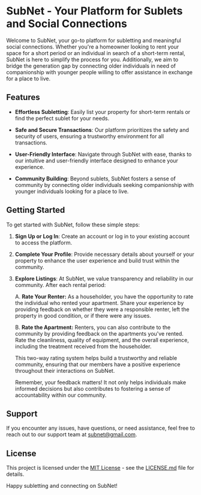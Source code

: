 # SubNet - Your Platform for Sublets and Social Connections

Welcome to SubNet, your go-to platform for subletting and meaningful social connections. Whether you're a homeowner looking to rent your space for a short period or an individual in search of a short-term rental, SubNet is here to simplify the process for you. Additionally, we aim to bridge the generation gap by connecting older individuals in need of companionship with younger people willing to offer assistance in exchange for a place to live.

## Features

- **Effortless Subletting**: Easily list your property for short-term rentals or find the perfect sublet for your needs.

- **Safe and Secure Transactions**: Our platform prioritizes the safety and security of users, ensuring a trustworthy environment for all transactions.

- **User-Friendly Interface**: Navigate through SubNet with ease, thanks to our intuitive and user-friendly interface designed to enhance your experience.

- **Community Building**: Beyond sublets, SubNet fosters a sense of community by connecting older individuals seeking companionship with younger individuals looking for a place to live.

## Getting Started

To get started with SubNet, follow these simple steps:

1. **Sign Up or Log In**: Create an account or log in to your existing account to access the platform.

2. **Complete Your Profile**: Provide necessary details about yourself or your property to enhance the user experience and build trust within the community.

3. **Explore Listings**: At SubNet, we value transparency and reliability in our community. After each rental period:

    A. **Rate Your Renter:**
   As a householder, you have the opportunity to rate the individual who rented your apartment. Share your experience by providing feedback on whether they were a responsible renter, left the property in good condition, or if there were any issues.

    B. **Rate the Apartment:**
   Renters, you can also contribute to the community by providing feedback on the apartments you've rented. Rate the cleanliness, quality of equipment, and the overall experience, including the treatment received from the householder.

    This two-way rating system helps build a trustworthy and reliable community, ensuring that our members have a positive experience throughout their interactions on SubNet.

    Remember, your feedback matters! It not only helps individuals make informed decisions but also contributes to fostering a sense of accountability within our community.


## Support

If you encounter any issues, have questions, or need assistance, feel free to reach out to our support team at subnet@gmail.com.

## License
This project is licensed under the [MIT License](LICENSE.md) - see the [LICENSE.md](LICENSE.md) file for details.

Happy subletting and connecting on SubNet!